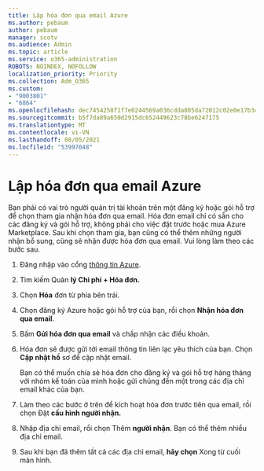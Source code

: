 ```yaml
---
title: Lập hóa đơn qua email Azure
ms.author: pebaum
author: pebaum
manager: scotv
ms.audience: Admin
ms.topic: article
ms.service: o365-administration
ROBOTS: NOINDEX, NOFOLLOW
localization_priority: Priority
ms.collection: Adm_O365
ms.custom:
- "9003801"
- "6864"
ms.openlocfilehash: dec7454258f1f7e0244569a036cdda805da72012c02e0e17b3c1d192f0a2639e
ms.sourcegitcommit: b5f7da89a650d2915dc652449623c78be6247175
ms.translationtype: MT
ms.contentlocale: vi-VN
ms.lasthandoff: 08/05/2021
ms.locfileid: "53997048"
---
```

# <a name="azure-email-invoicing"></a>Lập hóa đơn qua email Azure

Bạn phải có vai trò người quản trị tài khoản trên một đăng ký hoặc gói hỗ trợ để chọn tham gia nhận hóa đơn qua email. Hóa đơn email chỉ có sẵn cho các đăng ký và gói hỗ trợ, không phải cho việc đặt trước hoặc mua Azure Marketplace. Sau khi chọn tham gia, bạn cũng có thể thêm những người nhận bổ sung, cũng sẽ nhận được hóa đơn qua email. Vui lòng làm theo các bước sau.

1. Đăng nhập vào cổng [thông tin Azure](https://portal.azure.com/).
2. Tìm kiếm Quản **lý Chi phí + Hóa đơn.**
3. Chọn **Hóa** đơn từ phía bên trái.
4. Chọn đăng ký Azure hoặc gói hỗ trợ của bạn, rồi chọn **Nhận hóa đơn qua email**.
5. Bấm **Gửi hóa đơn qua email** và chấp nhận các điều khoản.
6. Hóa đơn sẽ được gửi tới email thông tin liên lạc yêu thích của bạn. Chọn **Cập nhật hồ** sơ để cập nhật email.  

    Bạn có thể muốn chia sẻ hóa đơn cho đăng ký và gói hỗ trợ hàng tháng với nhóm kế toán của mình hoặc gửi chúng đến một trong các địa chỉ email khác của bạn.  

7. Làm theo các bước ở trên để kích hoạt hóa đơn trước tiên qua email, rồi chọn Đặt  **cấu hình người nhận.**
8. Nhập địa chỉ email, rồi chọn Thêm **người nhận**. Bạn có thể thêm nhiều địa chỉ email.
9. Sau khi bạn đã thêm tất cả các địa chỉ email, **hãy chọn** Xong từ cuối màn hình.

